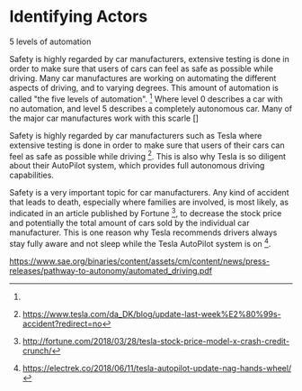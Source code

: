 # Identifying Actors

<!-- This section concerns the identification and reasoning of actors that are interested in a solution that could reduce the risk of death or any other incapacitated state caused by car accidents.

In articles written by Vejdirektoratet [^vejdirektoratet] and Marketresearch[^marketresearch], two actors were identified. -->

5 levels of automation



Safety is highly regarded by car manufacturers, extensive testing is done in order to make sure that users of cars can feel as safe as possible while driving. Many car manufactures are working on automating the different aspects of driving, and to varying degrees. This amount of automation is called "the five levels of automation". [^sea_5_level]
Where level 0 describes a car with no automation, and level 5 describes a completely autonomous car. Many of the major car manufactures work with this scarle []



Safety is highly regarded by car manufacturers such as Tesla where extensive testing is done in order to make sure that users of their cars can feel as safe as possible while driving [^tesla_safety_measures]. This is also why Tesla is so diligent about their AutoPilot system, which provides full autonomous driving capabilities. 

Safety is a very important topic for car manufacturers. Any kind of accident that leads to death, especially where families are involved, is most likely, as indicated in an article published by Fortune [^tesla_stock_price_decrease], to decrease the stock price and potentially the total amount of cars sold by the individual car manufacturer. This is one reason why Tesla recommends drivers always stay fully aware and not sleep while the Tesla AutoPilot system is on [^tesla_hands_on].

<!--Safty assisting technology is now mature enough to be used in commercial cars, without compromising safty. -->

[^vejdirektoratet]: http://www.vejdirektoratet.dk/DA/om-os/nyheder-og-presse/nyheder/Sider/F%C3%A6rre-dr%C3%A6bte-i-trafikken-i-2017---men-fortsat-for-mange.aspx

[^marketresearch]: https://blog.marketresearch.com/artificial-intelligence-in-cars-what-to-expect-from-2017-to-2021

[^tesla_hands_on]: https://electrek.co/2018/06/11/tesla-autopilot-update-nag-hands-wheel/

[^tesla_safety_measures]: https://www.tesla.com/da_DK/blog/update-last-week%E2%80%99s-accident?redirect=no

[^tesla_stock_price_decrease]: http://fortune.com/2018/03/28/tesla-stock-price-model-x-crash-credit-crunch/

[^sea_5_level]:
https://www.sae.org/binaries/content/assets/cm/content/news/press-releases/pathway-to-autonomy/automated_driving.pdf